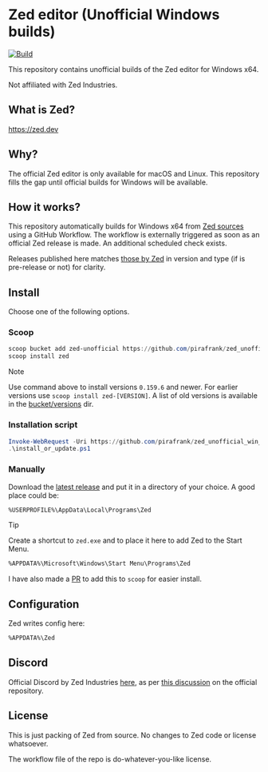 # Zed editor (Unofficial Windows builds)

[![Build](https://github.com/pirafrank/zed_unofficial_win_builds/actions/workflows/build.yml/badge.svg)](https://github.com/pirafrank/zed_unofficial_win_builds/actions/workflows/build.yml)

This repository contains unofficial builds of the Zed editor for Windows x64.

Not affiliated with Zed Industries.

## What is Zed?

<https://zed.dev>

## Why?

The official Zed editor is only available for macOS and Linux. This repository fills the gap until official builds for Windows will be available.

## How it works?

This repository automatically builds for Windows x64 from [Zed sources](https://github.com/zed-industries/zed) using a GitHub Workflow. The workflow is externally triggered as soon as an official Zed release is made. An additional scheduled check exists.

Releases published here matches [those by Zed](https://github.com/zed-industries/zed/releases) in version and type (if is pre-release or not) for clarity.

## Install

Choose one of the following options.

### Scoop

```powershell
scoop bucket add zed-unofficial https://github.com/pirafrank/zed_unofficial_win_builds.git
scoop install zed
```

> [!NOTE]
> Use command above to install versions `0.159.6` and newer. For earlier versions use `scoop install zed-[VERSION]`.
> A list of old versions is available in the [bucket/versions](https://github.com/pirafrank/zed_unofficial_win_builds/tree/main/bucket/versions) dir.

### Installation script

```powershell
Invoke-WebRequest -Uri https://github.com/pirafrank/zed_unofficial_win_builds/raw/refs/heads/main/install_or_update.ps1 -OutFile .\install_or_update.ps1
.\install_or_update.ps1
```

### Manually

Download the [latest release](https://github.com/pirafrank/zed_unofficial_win_builds/releases/latest) and put it in a directory of your choice. A good place could be:

```txt
%USERPROFILE%\AppData\Local\Programs\Zed
```

> [!TIP]
> Create a shortcut to `zed.exe` and to place it here to add Zed to the Start Menu.
>
> ```txt
> %APPDATA%\Microsoft\Windows\Start Menu\Programs\Zed
> ```

I have also made a [PR](https://github.com/ScoopInstaller/Versions/pull/1949) to add this to `scoop` for easier install.

## Configuration

Zed writes config here:

```txt
%APPDATA%\Zed
```

## Discord

Official Discord by Zed Industries [here](https://discord.gg/8GubhShZ3a), as per [this discussion](https://www.reddit.com/r/ZedEditor/comments/1e3soql/zed_in_wsl/) on the official repository.

## License

This is just packing of Zed from source. No changes to Zed code or license whatsoever.

The workflow file of the repo is do-whatever-you-like license.
